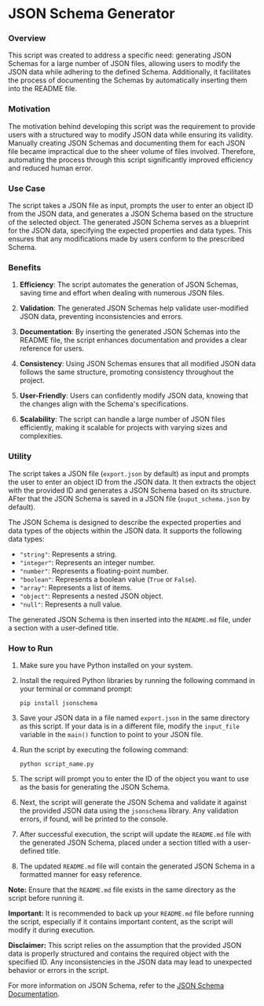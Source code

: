 # JSON Schema Generator

### Overview

This script was created to address a specific need: generating JSON Schemas for a large number of JSON files, allowing users to modify the JSON data while adhering to the defined Schema. Additionally, it facilitates the process of documenting the Schemas by automatically inserting them into the README file.

### Motivation

The motivation behind developing this script was the requirement to provide users with a structured way to modify JSON data while ensuring its validity. Manually creating JSON Schemas and documenting them for each JSON file became impractical due to the sheer volume of files involved. Therefore, automating the process through this script significantly improved efficiency and reduced human error.

### Use Case

The script takes a JSON file as input, prompts the user to enter an object ID from the JSON data, and generates a JSON Schema based on the structure of the selected object. The generated JSON Schema serves as a blueprint for the JSON data, specifying the expected properties and data types. This ensures that any modifications made by users conform to the prescribed Schema.

### Benefits

1. **Efficiency**: The script automates the generation of JSON Schemas, saving time and effort when dealing with numerous JSON files.

2. **Validation**: The generated JSON Schemas help validate user-modified JSON data, preventing inconsistencies and errors.

3. **Documentation**: By inserting the generated JSON Schemas into the README file, the script enhances documentation and provides a clear reference for users.

4. **Consistency**: Using JSON Schemas ensures that all modified JSON data follows the same structure, promoting consistency throughout the project.

5. **User-Friendly**: Users can confidently modify JSON data, knowing that the changes align with the Schema's specifications.

6. **Scalability**: The script can handle a large number of JSON files efficiently, making it scalable for projects with varying sizes and complexities.

### Utility

The script takes a JSON file (`export.json` by default) as input and prompts the user to enter an object ID from the JSON data. It then extracts the object with the provided ID and generates a JSON Schema based on its structure. AFter that the JSON Schema is saved in a JSON file (`ouput_schema.json` by default).

The JSON Schema is designed to describe the expected properties and data types of the objects within the JSON data. It supports the following data types:

- `"string"`: Represents a string.
- `"integer"`: Represents an integer number.
- `"number"`: Represents a floating-point number.
- `"boolean"`: Represents a boolean value (`True` or `False`).
- `"array"`: Represents a list of items.
- `"object"`: Represents a nested JSON object.
- `"null"`: Represents a null value.

The generated JSON Schema is then inserted into the `README.md` file, under a section with a user-defined title.

### How to Run

1. Make sure you have Python installed on your system.

2. Install the required Python libraries by running the following command in your terminal or command prompt:

   ```
   pip install jsonschema
   ```

3. Save your JSON data in a file named `export.json` in the same directory as this script. If your data is in a different file, modify the `input_file` variable in the `main()` function to point to your JSON file.

4. Run the script by executing the following command:

   ```
   python script_name.py
   ```

5. The script will prompt you to enter the ID of the object you want to use as the basis for generating the JSON Schema.

6. Next, the script will generate the JSON Schema and validate it against the provided JSON data using the `jsonschema` library. Any validation errors, if found, will be printed to the console.

7. After successful execution, the script will update the `README.md` file with the generated JSON Schema, placed under a section titled with a user-defined title.

8. The updated `README.md` file will contain the generated JSON Schema in a formatted manner for easy reference.

**Note:** Ensure that the `README.md` file exists in the same directory as the script before running it.

**Important:** It is recommended to back up your `README.md` file before running the script, especially if it contains important content, as the script will modify it during execution.

**Disclaimer:** This script relies on the assumption that the provided JSON data is properly structured and contains the required object with the specified ID. Any inconsistencies in the JSON data may lead to unexpected behavior or errors in the script.

For more information on JSON Schema, refer to the [JSON Schema Documentation](https://json-schema.org/).
